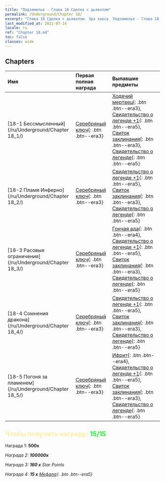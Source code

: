 ```yaml
---
title: "Подземелье - Глава 18 Сделка с дьяволом"
permalink: /Underground/Chapter 18/
excerpt: "Глава 18 Сделка с дьяволом. Эра хаоса  Подземелье - Глава 18. Сделка с дьяволом"
last_modified_at: 2021-07-14
locale: ru
ref: "Chapter 18.md"
toc: false
classes: wide
---
```


## Chapters

  | Имя |  Первая полная награда | Выпавшие предметы |
  |:------------|:------------|:------------| 
  | [18-1 Бессмысленный](/ru/Underground/Chapter 18_1/) | [Серебряный ключ](/ItemsRU/con_693/){: .btn .btn--era3} | [Ходячий мертвец](/ItemsRU/unt_209/){: .btn .btn--era3}, [Свидетельство о легенде +1](/ItemsRU/mat_74/){: .btn .btn--era5}, [Свиток заклинания](/ItemsRU/con_694/){: .btn .btn--era3}, [Свидетельство о легенде](/ItemsRU/mat_67/){: .btn .btn--era5} |
  | [18-2 Пламя Инферно](/ru/Underground/Chapter 18_2/) | [Серебряный ключ](/ItemsRU/con_693/){: .btn .btn--era3} | [Свидетельство о легенде +1](/ItemsRU/mat_74/){: .btn .btn--era5}, [Свиток заклинания](/ItemsRU/con_694/){: .btn .btn--era3}, [Свидетельство о легенде](/ItemsRU/mat_67/){: .btn .btn--era5} |
  | [18-3 Расовые ограничения](/ru/Underground/Chapter 18_3/) | [Серебряный ключ](/ItemsRU/con_693/){: .btn .btn--era3} | [Гончая ада](/ItemsRU/unt_228/){: .btn .btn--era4}, [Свидетельство о легенде +1](/ItemsRU/mat_74/){: .btn .btn--era5}, [Свиток заклинания](/ItemsRU/con_694/){: .btn .btn--era3}, [Свидетельство о легенде](/ItemsRU/mat_67/){: .btn .btn--era5} |
  | [18-4 Сомнения дракона](/ru/Underground/Chapter 18_4/) | [Серебряный ключ](/ItemsRU/con_693/){: .btn .btn--era3} | [Свидетельство о легенде +1](/ItemsRU/mat_74/){: .btn .btn--era5}, [Свиток заклинания](/ItemsRU/con_694/){: .btn .btn--era3}, [Свидетельство о легенде](/ItemsRU/mat_67/){: .btn .btn--era5} |
  | [18-5 Погоня за пламенем](/ru/Underground/Chapter 18_5/) | [Серебряный ключ](/ItemsRU/con_693/){: .btn .btn--era3} | [Ифрит](/ItemsRU/unt_231/){: .btn .btn--era4}, [Свидетельство о легенде +1](/ItemsRU/mat_74/){: .btn .btn--era5}, [Свиток заклинания](/ItemsRU/con_694/){: .btn .btn--era3}, [Свидетельство о легенде](/ItemsRU/mat_67/){: .btn .btn--era5} |


## <span style="color: #ffeea0">Чтобы получить награду: </span><span style="color: #27f73a">15/15</span>

 Награда 1:  **500x** <i class="fas fa-gem"/>

 Награда 2:  **100000x** <i class="fas fa-coins"/>

 Награда 3: **160 x** Star Points

 Награда 4: **15 x** [Мефала](/ItemsRU/her_367/){: .btn .btn--era5}

